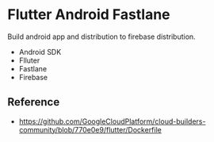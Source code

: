 # Flutter Android Fastlane
Build android app and distribution to firebase distribution.
* Android SDK
* Flluter
* Fastlane
* Firebase


## Reference
* https://github.com/GoogleCloudPlatform/cloud-builders-community/blob/770e0e9/flutter/Dockerfile

